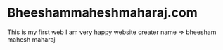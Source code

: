 # Bheeshammaheshmaharaj.com
This is my first web I am very happy website creater name => bheesham mahesh maharaj

